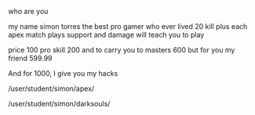 who are you


my name simon torres the best pro gamer who ever lived 20 kill plus each 
apex match plays 
support and damage will teach you to play 

price 100 
pro skill 200 and to carry you to masters 600 but for you my friend 
599.99

And for 1000, I give you my hacks

/user/student/simon/apex/


/user/student/simon/darksouls/
